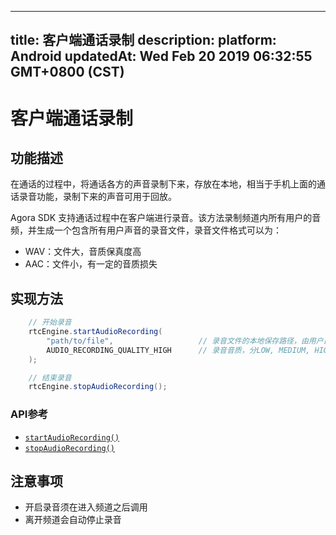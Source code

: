 
---
title: 客户端通话录制
description: 
platform: Android
updatedAt: Wed Feb 20 2019 06:32:55 GMT+0800 (CST)
---
# 客户端通话录制
## 功能描述

在通话的过程中，将通话各方的声音录制下来，存放在本地，相当于手机上面的通话录音功能，录制下来的声音可用于回放。

Agora SDK 支持通话过程中在客户端进行录音。该方法录制频道内所有用户的音频，并生成一个包含所有用户声音的录音文件，录音文件格式可以为：

- WAV：文件大，音质保真度高
- AAC：文件小，有一定的音质损失

## 实现方法

```Java
	// 开始录音
	rtcEngine.startAudioRecording(
		"path/to/file",                   // 录音文件的本地保存路径，由用户自行指定，需精确到文件名及格式
		AUDIO_RECORDING_QUALITY_HIGH      // 录音音质，分LOW, MEDIUM, HIGH
	);

	// 结束录音
	rtcEngine.stopAudioRecording();
```

### API参考

- [`startAudioRecording()`](https://docs.agora.io/cn/Video/API%20Reference/java/classio_1_1agora_1_1rtc_1_1_rtc_engine.html#a44744695d723b7d18c704a57f828cddb)
- [`stopAudioRecording()`](https://docs.agora.io/cn/Video/API%20Reference/java/classio_1_1agora_1_1rtc_1_1_rtc_engine.html#a2d751055a21611b3cf99fe39d24bb1a0)

## 注意事项

- 开启录音须在进入频道之后调用
- 离开频道会自动停止录音
